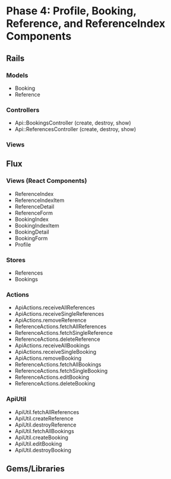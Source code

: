 # Phase 4: Profile, Booking, Reference, and ReferenceIndex Components

## Rails
### Models
* Booking
* Reference

### Controllers
* Api::BookingsController (create, destroy, show)
* Api::ReferencesController (create, destroy, show)

### Views

## Flux
### Views (React Components)
* ReferenceIndex
* ReferenceIndexItem
* ReferenceDetail
* ReferenceForm
* BookingIndex
* BookingIndexItem
* BookingDetail
* BookingForm
* Profile

### Stores
* References
* Bookings

### Actions
* ApiActions.receiveAllReferences
* ApiActions.receiveSingleReferences
* ApiActions.removeReference
* ReferenceActions.fetchAllReferences
* ReferenceActions.fetchSingleReference
* ReferenceActions.deleteReference
* ApiActions.receiveAllBookings
* ApiActions.receiveSingleBooking
* ApiActions.removeBooking
* ReferenceActions.fetchAllBookings
* ReferenceActions.fetchSingleBooking
* ReferenceActions.editBooking
* ReferenceActions.deleteBooking


### ApiUtil
* ApiUtil.fetchAllReferences
* ApiUtil.createReference
* ApiUtil.destroyReference
* ApiUtil.fetchAllBookings
* ApiUtil.createBooking
* ApiUtil.editBooking
* ApiUtil.destroyBooking

## Gems/Libraries
